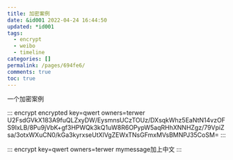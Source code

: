 ```yaml
---
title: 加密案例
date: &id001 2022-04-24 16:44:50
updated: *id001
tags:
  - encrypt
  - weibo
  - timeline
categories: []
permalink: /pages/694fe6/
comments: true
toc: true
---
```

一个加密案例

::: encrypt encrypted key=qwert owners=terwer
U2FsdGVkX183A9fuQLZxyDW/EysmnsUCzTOUz/DXsqkWhz5EaNtN14vzOFS9IxLB/8Pu9jVbK+gf3HPWQk3kQ1uW8R6OPypW5aqRHhXNNHZgz/79VpiZsa/3otxWXuCN0/kGa3kyrxseUtXlVgZEWxTNsGFmxMVsBMNPJ35CoSM=
:::

::: encrypt key=qwert owners=terwer
mymessage加上中文
:::